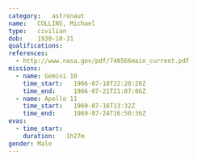 ```yaml
---
category:	astronaut
name:	COLLINS, Michael
type:	civilian
dob:	1930-10-31
qualifications:
references:
  - http://www.nasa.gov/pdf/740566main_current.pdf
missions:
  - name: Gemini 10
    time_start:   1966-07-18T22:20:26Z
    time_end:     1966-07-21T21:07:06Z
  - name: Apollo 11
    time_start:   1969-07-16T13:32Z
    time_end:     1969-07-24T16:50:36Z
evas:
  - time_start: 
    duration:   1h27m
gender:	Male
---
```

